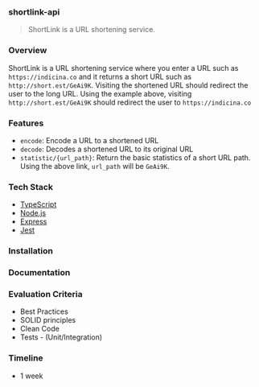 ### shortlink-api

> ShortLink is a URL shortening service.

### Overview

ShortLink is a URL shortening service where you enter a URL such as `https://indicina.co` and it returns
a short URL such as `http://short.est/GeAi9K`. Visiting the shortened URL should redirect the user to the
long URL. Using the example above, visiting `http://short.est/GeAi9K` should redirect the user to `https://indicina.co`

### Features

- `encode`: Encode a URL to a shortened URL
- `decode`: Decodes a shortened URL to its original URL
- `statistic/{url_path}`: Return the basic statistics of a short URL path. Using the above link, `url_path` will be `GeAi9K`.

### Tech Stack

- [TypeScript](https://www.typescriptlang.org/)
- [Node.js](https://nodejs.org/en/download/current)
- [Express](https://www.npmjs.com/package/express)
- [Jest](https://www.npmjs.com/package/jest)

### Installation

### Documentation

### Evaluation Criteria

- Best Practices
- SOLID principles
- Clean Code
- Tests - (Unit/Integration)

### Timeline

- 1 week
